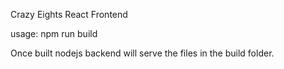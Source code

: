 Crazy Eights React Frontend

usage: npm run build

Once built nodejs backend will serve the files in the build folder.

